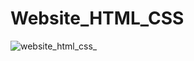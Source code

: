 # Website_HTML_CSS

![website_html_css_](https://user-images.githubusercontent.com/62521719/190791749-c258fc09-c5bf-43f9-9dc8-1863b7d76c67.png)


